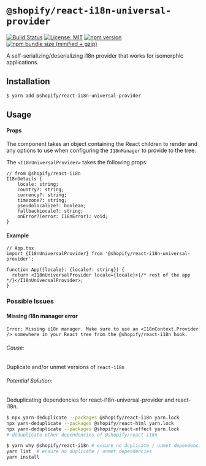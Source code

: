 # `@shopify/react-i18n-universal-provider`

[![Build Status](https://travis-ci.org/Shopify/quilt.svg?branch=master)](https://travis-ci.org/Shopify/quilt)
[![License: MIT](https://img.shields.io/badge/License-MIT-green.svg)](LICENSE.md) [![npm version](https://badge.fury.io/js/%40shopify%2Freact-i18n-universal-provider.svg)](https://badge.fury.io/js/%40shopify%2Freact-i18n-universal-provider.svg) [![npm bundle size (minified + gzip)](https://img.shields.io/bundlephobia/minzip/@shopify/react-i18n-universal-provider.svg)](https://img.shields.io/bundlephobia/minzip/@shopify/react-i18n-universal-provider.svg)

A self-serializing/deserializing i18n provider that works for isomorphic applications.

## Installation

```bash
$ yarn add @shopify/react-i18n-universal-provider
```

## Usage

#### Props

The component takes an object containing the React children to render and any options to use when configuring the `I18nManager` to provide to the tree.

The `<I18nUniversalProvider>` takes the following props:

```tsx
// from @shopify/react-i18n
I18nDetails {
    locale: string;
    country?: string;
    currency?: string;
    timezone?: string;
    pseudolocalize?: boolean;
    fallbackLocale?: string;
    onError?(error: I18nError): void;
}
```

#### Example

```tsx
// App.tsx
import {I18nUniversalProvider} from '@shopify/react-i18n-universal-provider';

function App({locale}: {locale?: string}) {
  return <I18nUniversalProvider locale={locale}>{/* rest of the app */}</I18nUniversalProvider>;
}
```

### Possible Issues

####  Missing i18n manager error
```
Error: Missing i18n manager. Make sure to use an <I18nContext.Provider /> somewhere in your React tree from the @shopify/react-i18n hook.
```

###### Cause:

Duplicate and/or unmet versions of `react-i18n`

###### Potential Solution:

Deduplicating dependencies for react-i18n-universal-provider and react-i18n.

```bash
$ npx yarn-deduplicate --packages @shopify/react-i18n yarn.lock
npx yarn-deduplicate --packages @shopify/react-html yarn.lock
npx yarn-deduplicate --packages @shopify/react-effect yarn.lock
# deduplicate other dependencies of @shopify/react-i18n
```

```bash
$ yarn why @shopify/react-i18n # ensure no duplicate / unmet dependencies 
yarn list  # ensure no duplicate / unmet dependencies 
yarn install
```
